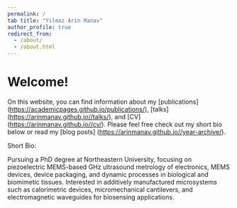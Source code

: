 ```yaml
---
permalink: /
tab title: "Yilmaz Arin Manav"
author_profile: true
redirect_from: 
  - /about/
  - /about.html
---
```



Welcome!
===

On this website, you can find information about my [publications] (https://academicpages.github.io/publications/), [talks] (https://arinmanav.github.io//talks/), and [CV] (https://arinmanav.github.io//cv/). Please feel free check out my short bio below or read my [blog posts] (https://arinmanav.github.io//year-archive/).

Short Bio:

Pursuing a PhD degree at Northeastern University, focusing on piezoelectric MEMS-based GHz ultrasound metrology of electronics, MEMS devices, device packaging, and dynamic processes in biological and biomimetic tissues. Interested in additively manufactured microsystems such as calorimetric devices, micromechanical cantilevers, and electromagnetic waveguides for biosensing applications.
